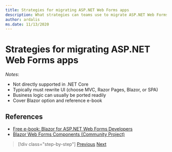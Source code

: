 ```yaml
---
title: Strategies for migrating ASP.NET Web Forms apps
description: What strategies can teams use to migrate ASP.NET Web Forms applications to .NET Core?
author: ardalis
ms.date: 11/13/2020
---
```


# Strategies for migrating ASP.NET Web Forms apps

*Notes*:
- Not directly supported in .NET Core
- Typically must rewrite UI (choose MVC, Razor Pages, Blazor, or SPA)
- Business logic can usually be ported readily
- Cover Blazor option and reference e-book

## References

- [Free e-book: Blazor for ASP.NET Web Forms Developers](https://devblogs.microsoft.com/aspnet/blazor-aspnet-webforms-ebook/)
- [Blazor Web Forms Components (Community Project)](https://fritzandfriends.github.io/BlazorWebFormsComponents/)

>[!div class="step-by-step"]
>[Previous](incremental-migration-strategies.md)
>[Next](deployment-strategies.md)
